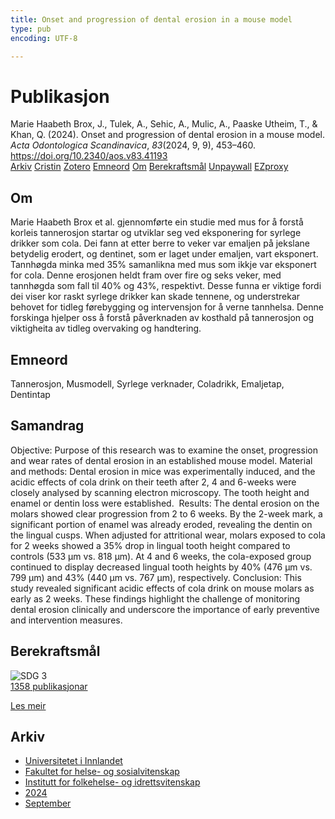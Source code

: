 ```yaml
---
title: Onset and progression of dental erosion in a mouse model
type: pub
encoding: UTF-8

---
```

<h1>Publikasjon</h1>
<article id="csl-bib-container-CB37RH2Q" class="csl-bib-container">
  <div class="csl-bib-body"> <div class="csl-entry">Marie Haabeth Brox, J., Tulek, A., Sehic, A., Mulic, A., Paaske Utheim, T., &#38; Khan, Q. (2024). Onset and progression of dental erosion in a mouse model. <i>Acta Odontologica Scandinavica</i>, <i>83</i>(2024, 9, 9), 453–460. <a href="https://doi.org/10.2340/aos.v83.41193">https://doi.org/10.2340/aos.v83.41193</a></div> </div>
  <div class="csl-bib-buttons">
    <a href="#taxonomy-article-CB37RH2Q" alt="archive" class="csl-bib-button">Arkiv</a>
    <a href="https://app.cristin.no/results/show.jsf?id=2306686" alt="Cristin" class="csl-bib-button">Cristin</a>
    <a href="http://zotero.org/groups/5881554/items/CB37RH2Q" alt="Zotero" class="csl-bib-button">Zotero</a>
    <a href="#keywords-article-CB37RH2Q" alt="keywords" class="csl-bib-button">Emneord</a>
    <a href="#about-article-CB37RH2Q" alt="about_pub" class="csl-bib-button">Om</a>
    <a href="#sdg-article-CB37RH2Q" alt="sdg" class="csl-bib-button">Berekraftsmål</a>
    <a href="https://doi.org/10.2340/aos.v83.41193" alt="Unpaywall" class="csl-bib-button">Unpaywall</a>
    <a href="https://doi.org/10.2340/aos.v83.41193" alt="EZproxy" class="csl-bib-button">EZproxy</a>
  </div>
  <div id="csl-bib-meta-container-CB37RH2Q"></div>
</article>
<div id="csl-bib-meta-CB37RH2Q" class="csl-bib-meta">
  <article id="about-article-CB37RH2Q" class="about_pub-article">
    <h1>Om</h1>
    Marie Haabeth Brox et al. gjennomførte ein studie med mus for å forstå korleis tannerosjon startar og utviklar seg ved eksponering for syrlege drikker som cola. Dei fann at etter berre to veker var emaljen på jekslane betydelig erodert, og dentinet, som er laget under emaljen, vart eksponert. Tannhøgda minka med 35% samanlikna med mus som ikkje var eksponert for cola. Denne erosjonen heldt fram over fire og seks veker, med tannhøgda som fall til 40% og 43%, respektivt. Desse funna er viktige fordi dei viser kor raskt syrlege drikker kan skade tennene, og understrekar behovet for tidleg førebygging og intervensjon for å verne tannhelsa. Denne forskinga hjelper oss å forstå påverknaden av kosthald på tannerosjon og viktigheita av tidleg overvaking og handtering.
  </article>
  <article id="keywords-article-CB37RH2Q" class="keywords-article">
    <h1>Emneord</h1>
    Tannerosjon, Musmodell, Syrlege verknader, Coladrikk, Emaljetap, Dentintap
  </article>
  <article id="abstract-article-CB37RH2Q" class="abstract-article">
    <h1>Samandrag</h1>
    Objective: Purpose of this research was to examine the onset, progression and wear rates of dental erosion in an established mouse model. Material and methods: Dental erosion in mice was experimentally induced, and the acidic effects of cola drink on their teeth after 2, 4 and 6-weeks were closely analysed by scanning electron microscopy. The tooth height and enamel or dentin loss were established.  Results: The dental erosion on the molars showed clear progression from 2 to 6 weeks. By the 2-week mark, a significant portion of enamel was already eroded, revealing the dentin on the lingual cusps. When adjusted for attritional wear, molars exposed to cola for 2 weeks showed a 35% drop in lingual tooth height compared to controls (533 μm vs. 818 μm). At 4 and 6 weeks, the cola-exposed group continued to display decreased lingual tooth heights by 40% (476 μm vs. 799 μm) and 43% (440 μm vs. 767 μm), respectively. Conclusion: This study revealed significant acidic effects of cola drink on mouse molars as early as 2 weeks. These findings highlight the challenge of monitoring dental erosion clinically and underscore the importance of early preventive and intervention measures.
  </article>
  <article id="sdg-article-CB37RH2Q" class="sdg-article">
    <h1>Berekraftsmål</h1>
    <div class="sdg-container"><div id="sdg3" class="sdg">
        <img src="{{< params subfolder >}}images/sdg/sdg03_nn.png" class="image" alt="SDG 3">
        <div class="sdg-overlay">
          <a href="/nn/archive/?key=?sdg=3#archive" class="sdg-publication-count"><span>1358</span> publikasjonar</a>
          <p><a href="https://fn.no/om-fn/fns-baerekraftsmaal/god-helse-og-livskvalitet?lang=nno-NO" class="sdg-read-more">Les meir</a></p>
        </div>
      </div></div>
  </article>
  <article id="taxonomy-article-CB37RH2Q" class="taxonomy-article">
    <h1>Arkiv</h1>
    <ul>
      <li>
        <a href="/nn/archive/?key=3DCRN523">Universitetet i Innlandet</a>
      </li>
      <li>
        <a href="/nn/archive/?key=IDKFS3MX">Fakultet for helse- og sosialvitenskap</a>
      </li>
      <li>
        <a href="/nn/archive/?key=FJXE3Z8X">Institutt for folkehelse- og idrettsvitenskap</a>
      </li>
      <li>
        <a href="/nn/archive/?key=DLUBDP8T">2024</a>
      </li>
      <li>
        <a href="/nn/archive/?key=SGYLV4NK">September</a>
      </li>
    </ul>
  </article>
</div>
